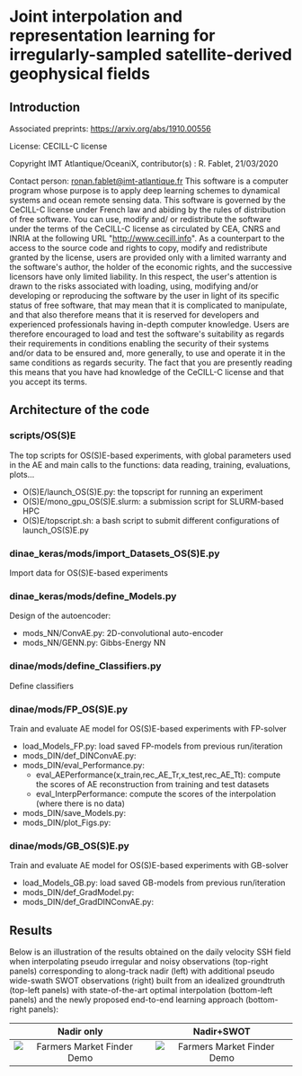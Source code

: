 # Joint interpolation and representation learning for irregularly-sampled satellite-derived geophysical fields

## Introduction

Associated preprints: https://arxiv.org/abs/1910.00556

License: CECILL-C license

Copyright IMT Atlantique/OceaniX, contributor(s) : R. Fablet, 21/03/2020

Contact person: ronan.fablet@imt-atlantique.fr
This software is a computer program whose purpose is to apply deep learning
schemes to dynamical systems and ocean remote sensing data.
This software is governed by the CeCILL-C license under French law and
abiding by the rules of distribution of free software.  You can  use,
modify and/ or redistribute the software under the terms of the CeCILL-C
license as circulated by CEA, CNRS and INRIA at the following URL
"http://www.cecill.info".
As a counterpart to the access to the source code and  rights to copy,
modify and redistribute granted by the license, users are provided only
with a limited warranty  and the software's author,  the holder of the
economic rights,  and the successive licensors  have only  limited
liability.
In this respect, the user's attention is drawn to the risks associated
with loading,  using,  modifying and/or developing or reproducing the
software by the user in light of its specific status of free software,
that may mean  that it is complicated to manipulate,  and  that  also
therefore means  that it is reserved for developers  and  experienced
professionals having in-depth computer knowledge. Users are therefore
encouraged to load and test the software's suitability as regards their
requirements in conditions enabling the security of their systems and/or
data to be ensured and,  more generally, to use and operate it in the
same conditions as regards security.
The fact that you are presently reading this means that you have had
knowledge of the CeCILL-C license and that you accept its terms.

## Architecture of the code

### scripts/OS(S)E

The top scripts for OS(S)E-based experiments, with global parameters used in the AE and main calls to the functions: data reading, training, evaluations, plots...

* O(S)E/launch_OS(S)E.py: the topscript for running an experiment
* O(S)E/mono_gpu_OS(S)E.slurm: a submission script for SLURM-based HPC
* O(S)E/topscript.sh: a bash script to submit different configurations of launch_OS(S)E.py
 
### dinae_keras/mods/import_Datasets_OS(S)E.py
Import data for OS(S)E-based experiments

### dinae_keras/mods/define_Models.py
Design of the autoencoder:
* mods_NN/ConvAE.py: 2D-convolutional auto-encoder
* mods_NN/GENN.py: Gibbs-Energy NN

### dinae/mods/define_Classifiers.py
Define classifiers

### dinae/mods/FP_OS(S)E.py
Train and evaluate AE model for OS(S)E-based experiments with FP-solver
* load_Models_FP.py: load saved FP-models from previous run/iteration
* mods_DIN/def_DINConvAE.py:
* mods_DIN/eval_Performance.py:
  * eval_AEPerformance(x_train,rec_AE_Tr,x_test,rec_AE_Tt): compute the scores of AE reconstruction from training and test datasets
  * eval_InterpPerformance: compute the scores of the interpolation (where there is no data)
* mods_DIN/save_Models.py:
* mods_DIN/plot_Figs.py:

### dinae/mods/GB_OS(S)E.py
Train and evaluate AE model for OS(S)E-based experiments with GB-solver
* load_Models_GB.py: load saved GB-models from previous run/iteration
* mods_DIN/def_GradModel.py:
* mods_DIN/def_GradDINConvAE.py:

## Results

Below is an illustration of the results obtained on the daily velocity SSH field
when interpolating pseudo irregular and noisy observations (top-right panels) corresponding to
along-track nadir (left) with additional pseudo wide-swath SWOT observations (right) built
from an idealized groundtruth (top-left panels) with state-of-the-art optimal interpolation
(bottom-left panels) and the newly proposed end-to-end learning approach (bottom-right panels):

Nadir only                 |  Nadir+SWOT
:-------------------------:|:-------------------------:
![Farmers Market Finder Demo](figs/animation_grads_OSSE.gif)  |  ![Farmers Market Finder Demo](figs/animation_grads_OSSE.gif)



